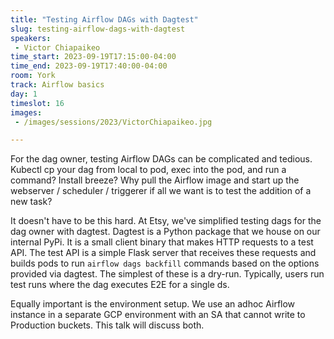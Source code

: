 ```yaml
---
title: "Testing Airflow DAGs with Dagtest"
slug: testing-airflow-dags-with-dagtest
speakers:
 - Victor Chiapaikeo
time_start: 2023-09-19T17:15:00-04:00
time_end: 2023-09-19T17:40:00-04:00
room: York
track: Airflow basics
day: 1
timeslot: 16
images:
 - /images/sessions/2023/VictorChiapaikeo.jpg

---
```


For the dag owner, testing Airflow DAGs can be complicated and tedious. Kubectl cp your dag from local to pod, exec into the pod, and run a command? Install breeze? Why pull the Airflow image and start up the webserver / scheduler / triggerer if all we want is to test the addition of a new task?
 
 
 
 It doesn't have to be this hard. At Etsy, we've simplified testing dags for the dag owner with dagtest. Dagtest is a Python package that we house on our internal PyPi. It is a small client binary that makes HTTP requests to a test API. The test API is a simple Flask server that receives these requests and builds pods to run `airflow dags backfill` commands based on the options provided via dagtest. The simplest of these is a dry-run. Typically, users run test runs where the dag executes E2E for a single ds.
 
 
 
 Equally important is the environment setup. We use an adhoc Airflow instance in a separate GCP environment with an SA that cannot write to Production buckets. This talk will discuss both.